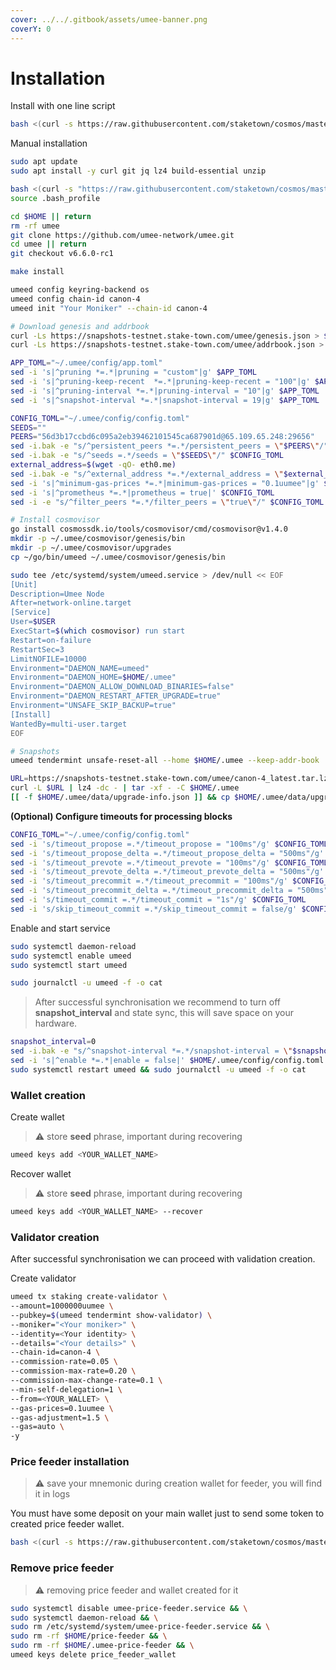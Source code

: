 ```yaml
---
cover: ../../.gitbook/assets/umee-banner.png
coverY: 0
---
```


# Installation

Install with one line script

```bash
bash <(curl -s https://raw.githubusercontent.com/staketown/cosmos/master/umee/test_install.sh)
```

Manual installation

```bash
sudo apt update
sudo apt install -y curl git jq lz4 build-essential unzip

bash <(curl -s "https://raw.githubusercontent.com/staketown/cosmos/master/utils/go_install.sh")
source .bash_profile

cd $HOME || return
rm -rf umee
git clone https://github.com/umee-network/umee.git
cd umee || return
git checkout v6.6.0-rc1

make install

umeed config keyring-backend os
umeed config chain-id canon-4
umeed init "Your Moniker" --chain-id canon-4

# Download genesis and addrbook
curl -Ls https://snapshots-testnet.stake-town.com/umee/genesis.json > $HOME/.umee/config/genesis.json
curl -Ls https://snapshots-testnet.stake-town.com/umee/addrbook.json > $HOME/.umee/config/addrbook.json

APP_TOML="~/.umee/config/app.toml"
sed -i 's|^pruning *=.*|pruning = "custom"|g' $APP_TOML
sed -i 's|^pruning-keep-recent  *=.*|pruning-keep-recent = "100"|g' $APP_TOML
sed -i 's|^pruning-interval *=.*|pruning-interval = "10"|g' $APP_TOML
sed -i 's|^snapshot-interval *=.*|snapshot-interval = 19|g' $APP_TOML

CONFIG_TOML="~/.umee/config/config.toml"
SEEDS=""
PEERS="56d3b17ccbd6c095a2eb39462101545ca687901d@65.109.65.248:29656"
sed -i.bak -e "s/^persistent_peers *=.*/persistent_peers = \"$PEERS\"/" $CONFIG_TOML
sed -i.bak -e "s/^seeds =.*/seeds = \"$SEEDS\"/" $CONFIG_TOML
external_address=$(wget -qO- eth0.me)
sed -i.bak -e "s/^external_address *=.*/external_address = \"$external_address:26656\"/" $CONFIG_TOML
sed -i 's|^minimum-gas-prices *=.*|minimum-gas-prices = "0.1uumee"|g' $CONFIG_TOML
sed -i 's|^prometheus *=.*|prometheus = true|' $CONFIG_TOML
sed -i -e "s/^filter_peers *=.*/filter_peers = \"true\"/" $CONFIG_TOML

# Install cosmovisor
go install cosmossdk.io/tools/cosmovisor/cmd/cosmovisor@v1.4.0
mkdir -p ~/.umee/cosmovisor/genesis/bin
mkdir -p ~/.umee/cosmovisor/upgrades
cp ~/go/bin/umeed ~/.umee/cosmovisor/genesis/bin

sudo tee /etc/systemd/system/umeed.service > /dev/null << EOF
[Unit]
Description=Umee Node
After=network-online.target
[Service]
User=$USER
ExecStart=$(which cosmovisor) run start
Restart=on-failure
RestartSec=3
LimitNOFILE=10000
Environment="DAEMON_NAME=umeed"
Environment="DAEMON_HOME=$HOME/.umee"
Environment="DAEMON_ALLOW_DOWNLOAD_BINARIES=false"
Environment="DAEMON_RESTART_AFTER_UPGRADE=true"
Environment="UNSAFE_SKIP_BACKUP=true"
[Install]
WantedBy=multi-user.target
EOF

# Snapshots
umeed tendermint unsafe-reset-all --home $HOME/.umee --keep-addr-book

URL=https://snapshots-testnet.stake-town.com/umee/canon-4_latest.tar.lz4
curl -L $URL | lz4 -dc - | tar -xf - -C $HOME/.umee
[[ -f $HOME/.umee/data/upgrade-info.json ]] && cp $HOME/.umee/data/upgrade-info.json $HOME/.umee/cosmovisor/genesis/upgrade-info.json
```

**(Optional) Configure timeouts for processing blocks**

```bash
CONFIG_TOML="~/.umee/config/config.toml"
sed -i 's/timeout_propose =.*/timeout_propose = "100ms"/g' $CONFIG_TOML
sed -i 's/timeout_propose_delta =.*/timeout_propose_delta = "500ms"/g' $CONFIG_TOML
sed -i 's/timeout_prevote =.*/timeout_prevote = "100ms"/g' $CONFIG_TOML
sed -i 's/timeout_prevote_delta =.*/timeout_prevote_delta = "500ms"/g' $CONFIG_TOML
sed -i 's/timeout_precommit =.*/timeout_precommit = "100ms"/g' $CONFIG_TOML
sed -i 's/timeout_precommit_delta =.*/timeout_precommit_delta = "500ms"/g' $CONFIG_TOML
sed -i 's/timeout_commit =.*/timeout_commit = "1s"/g' $CONFIG_TOML
sed -i 's/skip_timeout_commit =.*/skip_timeout_commit = false/g' $CONFIG_TOML
```

Enable and start service

```bash
sudo systemctl daemon-reload
sudo systemctl enable umeed
sudo systemctl start umeed

sudo journalctl -u umeed -f -o cat
```

> After successful synchronisation we recommend to turn off **snapshot\_interval** and state sync, this will save space on your hardware.

```bash
snapshot_interval=0
sed -i.bak -e "s/^snapshot-interval *=.*/snapshot-interval = \"$snapshot_interval\"/" ~/.umee/config/app.toml
sed -i 's|^enable *=.*|enable = false|' $HOME/.umee/config/config.toml
sudo systemctl restart umeed && sudo journalctl -u umeed -f -o cat
```

### Wallet creation

Create wallet

> ⚠️ store **seed** phrase, important during recovering

```bash
umeed keys add <YOUR_WALLET_NAME>
```

Recover wallet

> ⚠️ store **seed** phrase, important during recovering

```bash
umeed keys add <YOUR_WALLET_NAME> --recover
```

### Validator creation

After successful synchronisation we can proceed with validation creation.

Create validator

```bash
umeed tx staking create-validator \
--amount=1000000uumee \
--pubkey=$(umeed tendermint show-validator) \
--moniker="<Your moniker>" \
--identity=<Your identity> \
--details="<Your details>" \
--chain-id=canon-4 \
--commission-rate=0.05 \
--commission-max-rate=0.20 \
--commission-max-change-rate=0.1 \
--min-self-delegation=1 \
--from=<YOUR_WALLET> \
--gas-prices=0.1uumee \
--gas-adjustment=1.5 \
--gas=auto \
-y
```

### Price feeder installation

> ⚠️ save your mnemonic during creation wallet for feeder, you will find it in logs

You must have some deposit on your main wallet just to send some token to created price feeder wallet.

```bash
bash <(curl -s https://raw.githubusercontent.com/staketown/cosmos/master/umee/price_feeder_install.sh)
```

### Remove price feeder

> ⚠️ removing price feeder and wallet created for it

```bash
sudo systemctl disable umee-price-feeder.service && \
sudo systemctl daemon-reload && \
sudo rm /etc/systemd/system/umee-price-feeder.service && \
sudo rm -rf $HOME/price-feeder && \
sudo rm -rf $HOME/.umee-price-feeder && \
umeed keys delete price_feeder_wallet
```
